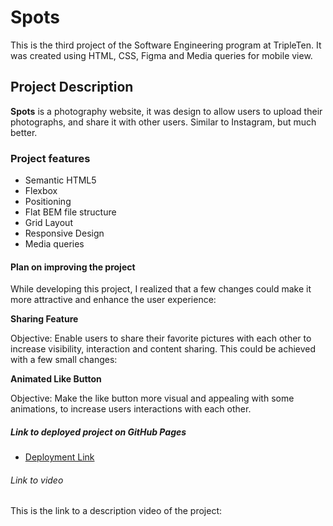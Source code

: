 # Spots

This is the third project of the Software Engineering program at TripleTen. It was created using HTML, CSS, Figma and Media queries for mobile view.

## Project Description

**Spots** is a photography website, it was design to allow users to upload their photographs, and share it with other users. Similar to Instagram, but much better.

### Project features

- Semantic HTML5
- Flexbox
- Positioning
- Flat BEM file structure
- Grid Layout
- Responsive Design
- Media queries

#### Plan on improving the project

While developing this project, I realized that a few changes could make it more attractive and enhance the user experience:

**Sharing Feature**

Objective: Enable users to share their favorite pictures with each other to increase visibility, interaction and content sharing. This could be achieved with a few small changes:

**Animated Like Button**

Objective: Make the like button more visual and appealing with some animations, to increase users interactions with each other.

##### Link to deployed project on GitHub Pages

- [Deployment Link](https://martaperezcoca.github.io/se_project_spots/)

###### Link to video

This is the link to a description video of the project:
